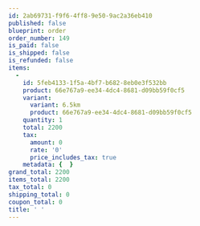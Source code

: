 ```yaml
---
id: 2ab69731-f9f6-4ff8-9e50-9ac2a36eb410
published: false
blueprint: order
order_number: 149
is_paid: false
is_shipped: false
is_refunded: false
items:
  -
    id: 5feb4133-1f5a-4bf7-b682-8eb0e3f532bb
    product: 66e767a9-ee34-4dc4-8681-d09bb59f0cf5
    variant:
      variant: 6.5km
      product: 66e767a9-ee34-4dc4-8681-d09bb59f0cf5
    quantity: 1
    total: 2200
    tax:
      amount: 0
      rate: '0'
      price_includes_tax: true
    metadata: {  }
grand_total: 2200
items_total: 2200
tax_total: 0
shipping_total: 0
coupon_total: 0
title: ' '
---
```

